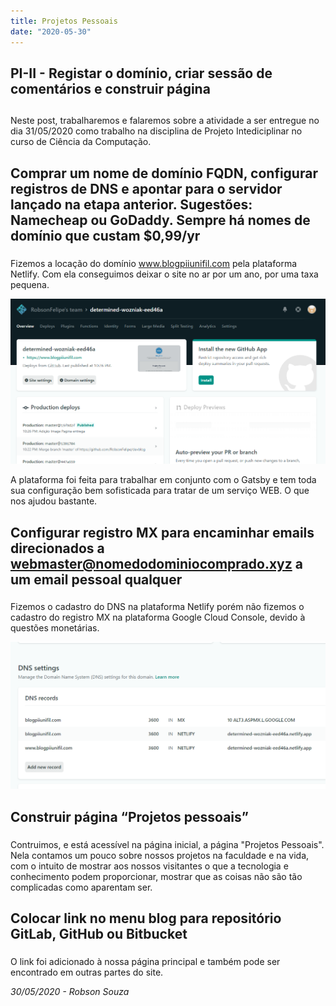 ```yaml
---
title: Projetos Pessoais
date: "2020-05-30"
---
```

 
## PI-II - Registar o domínio, criar sessão de comentários e construir página <h2>

Neste post, trabalharemos e falaremos sobre a atividade a ser entregue no dia 31/05/2020 como trabalho na disciplina de Projeto Intediciplinar no curso de Ciência da Computação.

## Comprar um nome de domínio FQDN, configurar registros de DNS e apontar para o servidor lançado na etapa anterior. Sugestões: Namecheap ou GoDaddy. Sempre há nomes de domínio que custam $0,99/yr <h3>

Fizemos a locação do domínio www.blogpiiunifil.com pela plataforma Netlify. Com ela conseguimos deixar o site no ar por um ano, por uma taxa pequena.

![NEtlify](./PlataformaNetlify.PNG)

A plataforma foi feita para trabalhar em conjunto com o Gatsby e tem toda sua configuração bem sofisticada para tratar de um serviço WEB. O que nos ajudou bastante.

## Configurar registro MX para encaminhar emails direcionados a webmaster@nomedodominiocomprado.xyz a um email pessoal qualquer <h3>

Fizemos o cadastro do DNS na plataforma Netlify porém não fizemos o cadastro do registro MX na plataforma Google Cloud Console, devido à questões monetárias.

![mx](./CadastroMX.PNG)

## Construir página “Projetos pessoais” <h3>

Contruimos, e está acessível na página inicial, a página "Projetos Pessoais". Nela contamos um pouco sobre nossos projetos na faculdade e na vida, com o intuito de mostrar aos nossos visitantes o que a tecnologia e conhecimento podem proporcionar, mostrar que as coisas não são tão complicadas como aparentam ser.

## Colocar link no menu blog para repositório GitLab, GitHub ou Bitbucket <h3>

O link foi adicionado à nossa página principal e também pode ser encontrado em outras partes do site.


<cite> 30/05/2020 - Robson Souza <cite>